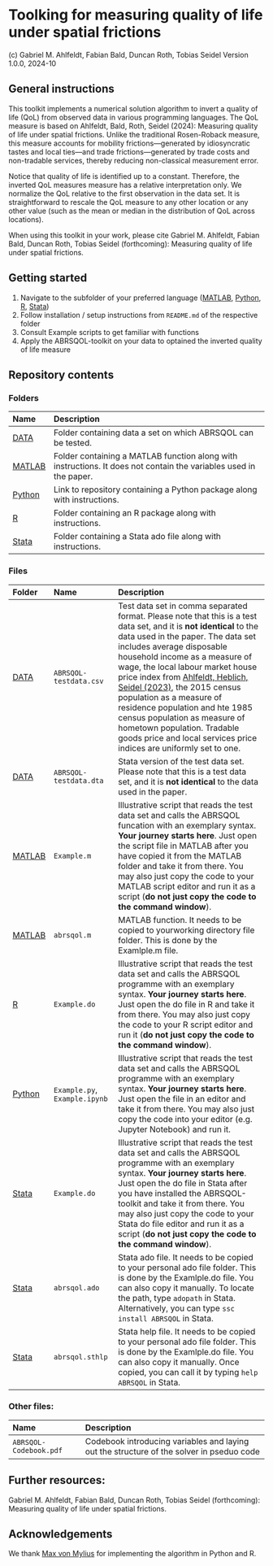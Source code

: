 # Toolking for measuring quality of life under spatial frictions
(c) Gabriel M. Ahlfeldt, Fabian Bald, Duncan Roth, Tobias Seidel
Version 1.0.0, 2024-10

## General instructions

This toolkit implements a numerical solution algorithm to invert a quality of life (QoL) from observed data in various programming languages. The QoL measure is based on Ahlfeldt, Bald, Roth, Seidel (2024): Measuring quality of life under spatial frictions. Unlike the traditional Rosen-Roback measure, this measure accounts for mobility frictions—generated by idiosyncratic tastes and local ties—and trade frictions—generated by trade costs and non-tradable services, thereby reducing non-classical measurement error. 

Notice that quality of life is identified up to a constant. Therefore, the inverted QoL measures measure has a relative interpretation only. We normalize the QoL relative to the first observation in the data set. It is straightforward to rescale the QoL measure to any other location or any other value (such as the mean or median in the distribution of QoL across locations). 

When using this toolkit in your work, please cite Gabriel M. Ahlfeldt, Fabian Bald, Duncan Roth, Tobias Seidel (forthcoming): Measuring quality of life under spatial frictions.


## Getting started

1. Navigate to the subfolder of your preferred language ([MATLAB](https://github.com/Ahlfeldt/ABRSQOL-toolkit/tree/main/MATLAB), [Python](https://github.com/Ahlfeldt/ABRSQOL-toolkit-python), [R](https://github.com/Ahlfeldt/ABRSQOL-toolkit/tree/main/R), [Stata](https://github.com/Ahlfeldt/ABRSQOL-toolkit/tree/main/Stata))
2. Follow installation / setup instructions from `README.md` of the respective folder
3. Consult Example scripts to get familiar with functions
4. Apply the ABRSQOL-toolkit on your data to optained the inverted quality of life measure 


## Repository contents
### Folders

Name | Description |
|:---------------------------------------------|:-------------------------------------------------------------------------|
| [DATA](https://github.com/Ahlfeldt/ABRSQOL-toolkit/tree/main/DATA) | Folder containing data a set on which ABRSQOL can be tested.   |
| [MATLAB](https://github.com/Ahlfeldt/ABRSQOL-toolkit/tree/main/MATLAB) | Folder containing a MATLAB function along with instructions. It does not contain the variables used in the paper.  |
| [Python](https://github.com/Ahlfeldt/ABRSQOL-toolkit-python) | Link to repository containing a Python package along with instructions. |
| [R](https://github.com/Ahlfeldt/ABRSQOL-toolkit/tree/main/R) | Folder containing an R package along with instructions.  |
| [Stata](https://github.com/Ahlfeldt/ABRSQOL-toolkit/tree/main/Stata) | Folder containing a Stata ado file along with instructions. |

### Files

Folder | Name  | Description |
|:-------------------|:-------------------------------------|:-------------------------------------------------------------------------|
| [DATA](https://github.com/Ahlfeldt/ABRSQOL-toolkit/tree/main/DATA) | `ABRSQOL-testdata.csv` | Test data set in comma separated format. Please note that this is a test data set, and it is **not identical** to the data used in the paper. The data set includes average disposable household income as a measure of wage, the local labour market house price index from [Ahlfeldt, Heblich, Seidel (2023)](https://doi.org/10.1016/j.regsciurbeco.2022.103836), the 2015 census population as a measure of residence population and hte 1985 census population as measure of hometown population. Tradable goods price and local services price indices are uniformly set to one. |
| [DATA](https://github.com/Ahlfeldt/ABRSQOL-toolkit/tree/main/DATA) | `ABRSQOL-testdata.dta` | Stata version of the test data set. Please note that this is a test data set, and it is **not identical** to the data used in the paper. |
| [MATLAB](https://github.com/Ahlfeldt/ABRSQOL-toolkit/tree/main/MATLAB) | `Example.m` | Illustrative script that reads the test data set and calls the ABRSQOL funcation with an exemplary syntax. **Your journey starts here**. Just open the script file in MATLAB after you have copied it from the MATLAB folder and take it from there. You may also just copy the code to your MATLAB script editor and run it as a script (**do not just copy the code to the command window**). |
| [MATLAB](https://github.com/Ahlfeldt/ABRSQOL-toolkit/tree/main/MATLAB) | `abrsqol.m` | MATLAB function. It needs to be copied to yourworking directory file folder. This is done by the Examlple.m file. |
| [R](https://github.com/Ahlfeldt/ABRSQOL-toolkit/tree/main/R) | `Example.do` | Illustrative script that reads the test data set and calls the ABRSQOL programme with an exemplary syntax. **Your journey starts here**. Just open the do file in R and take it from there. You may also just copy the code to your R script editor and run it (**do not just copy the code to the command window**). |
| [Python](https://github.com/Ahlfeldt/ABRSQOL-toolkit-python) | `Example.py`, `Example.ipynb` | Illustrative script that reads the test data set and calls the ABRSQOL programme with an exemplary syntax. **Your journey starts here**. Just open the file in an editor and take it from there. You may also just copy the code into your editor (e.g. Jupyter Notebook) and run it. |
| [Stata](https://github.com/Ahlfeldt/ABRSQOL-toolkit/tree/main/Stata) | `Example.do` | Illustrative script that reads the test data set and calls the ABRSQOL programme with an exemplary syntax. **Your journey starts here**. Just open the do file in Stata after you have installed the ABRSQOL-toolkit and take it from there. You may also just copy the code to your Stata do file editor and run it as a script (**do not just copy the code to the command window**). |
| [Stata](https://github.com/Ahlfeldt/ABRSQOL-toolkit/tree/main/Stata) | `abrsqol.ado` | Stata ado file. It needs to be copied to your personal ado file folder. This is done by the Examlple.do file. You can also copy it manually. To locate the path, type `adopath` in Stata. Alternatively, you can type `ssc install ABRSQOL` in Stata. |
| [Stata](https://github.com/Ahlfeldt/ABRSQOL-toolkit/tree/main/Stata) | `abrsqol.sthlp` | Stata help file. It needs to be copied to your personal ado file folder. This is done by the Examlple.do file. You can also copy it manually. Once copied, you can call it by typing `help ABRSQOL` in Stata.
 
### Other files:

| Name | Description |
|:---------------------------------------------|:-------------------------------------------------------------------------|
| `ABRSQOL-Codebook.pdf` | Codebook introducing variables and laying out the structure of the solver in pseduo code |

## Further resources: 

Gabriel M. Ahlfeldt, Fabian Bald, Duncan Roth, Tobias Seidel (forthcoming): Measuring quality of life under spatial frictions.

## Acknowledgements

We thank [Max von Mylius](https://github.com/maximylius) for implementing the algorithm in Python and R.
